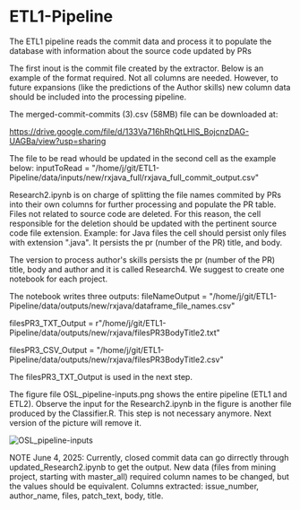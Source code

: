# ETL1-Pipeline

The ETL1 pipeline reads the commit data and process it to populate the database with information about the source code updated by PRs

The first inout is the commit file created by the extractor. Below is an example of the format required. Not all columns are needed. However, to future expansions (like the predictions of the Author skills) new column data should be included into the processing pipeline.

The merged-commit-commits (3).csv (58MB) file can be downloaded at:

https://drive.google.com/file/d/133Va716hRhQtLHlS_BojcnzDAG-UAGBa/view?usp=sharing

The file to be read whould be updated in the second cell as the example below:
inputToRead = "/home/j/git/ETL1-Pipeline/data/inputs/new/rxjava_full/rxjava_full_commit_output.csv"

Research2.ipynb is on charge of splitting the file names commited by PRs into their own columns for further processing and populate the PR table. Files  not related to source code are deleted. For this reason, the cell responsible for the deletion should be updated with the pertinent source code file extension. Example: for Java files the cell should persist only files with extension ".java". It persists the pr (number of the PR) title, and body.

The version to process author's skills persists the pr (number of the PR) title, body and author and it is called Research4. We suggest to create one notebook for each project.

The notebook writes three outputs:
fileNameOutput = "/home/j/git/ETL1-Pipeline/data/outputs/new/rxjava/dataframe_file_names.csv"

filesPR3_TXT_Output = r"/home/j/git/ETL1-Pipeline/data/outputs/new/rxjava/filesPR3BodyTitle2.txt"

filesPR3_CSV_Output = "/home/j/git/ETL1-Pipeline/data/outputs/new/rxjava/filesPR3BodyTitle2.csv"

The filesPR3_TXT_Output is used in the next step.

The figure file OSL_pipeline-inputs.png shows the entire pipeline (ETL1 and ETL2). Observe the input for the Research2.ipynb in the figure is another file produced by the Classifier.R. This step is not necessary anymore. Next version of the picture will remove it.

![OSL_pipeline-inputs](https://user-images.githubusercontent.com/34105280/212744629-529b7dc9-6a4e-4869-a7e5-2c2b51affdc8.png)

NOTE June 4, 2025:
    Currently, closed commit data can go dirrectly through updated_Research2.ipynb to get the output.
    New data (files from mining project, starting with master_all) required column names to be changed, but the values should be equivalent.
    Columns extracted: issue_number, author_name, files, patch_text, body, title.